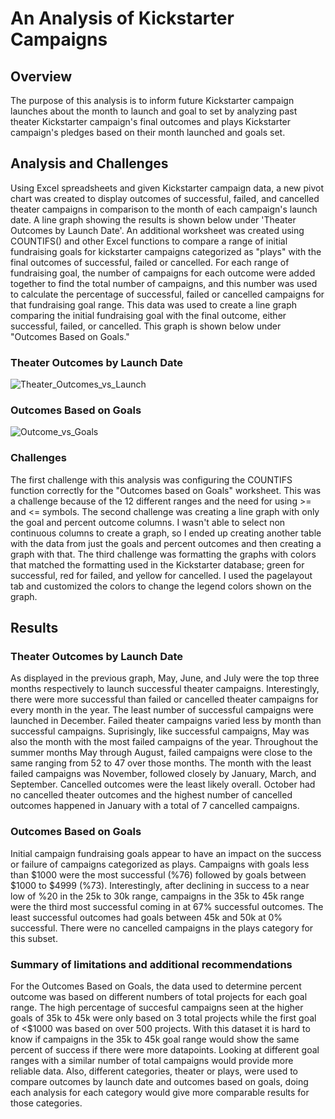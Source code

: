 # An Analysis of Kickstarter Campaigns

## Overview

The purpose of this analysis is to inform future Kickstarter campaign launches about the month to launch and goal to set by analyzing past theater Kickstarter campaign's final outcomes and plays Kickstarter campaign's pledges based on their month launched and goals set.


## Analysis and Challenges


Using Excel spreadsheets and given Kickstarter campaign data, a new pivot chart was created to display outcomes of successful, failed, and cancelled theater campaigns in 
comparison to the month of each campaign's launch date.  A line graph showing the results is shown below under 'Theater Outcomes by Launch Date'.  An additional worksheet was 
created using COUNTIFS() and other Excel functions to compare a range of initial fundraising goals for kickstarter campaigns categorized as "plays" 
with the final outcomes of successful, failed or cancelled. For each range of fundraising goal, the number of campaigns for each outcome were added together to find the total 
number of campaigns, and this number was used to calculate the percentage of successful, failed or cancelled campaigns for that fundraising goal range.  This data was used to 
create a line graph comparing the initial fundraising goal with the final outcome, either successful, failed, or cancelled.  This graph is shown below under "Outcomes Based on 
Goals."         


### Theater Outcomes by Launch Date


![Theater_Outcomes_vs_Launch](https://user-images.githubusercontent.com/78699521/111227930-99692b00-85a0-11eb-9e60-b4b98588960b.png)


### Outcomes Based on Goals


![Outcome_vs_Goals](https://user-images.githubusercontent.com/78699521/111227846-6de64080-85a0-11eb-908d-ff27f08d9011.png)


### Challenges


The first challenge with this analysis was configuring the COUNTIFS function correctly for the "Outcomes based on Goals" worksheet.  This was a challenge because of the 12 
different ranges and the need for using >= and <= symbols.  The second challenge was creating a line graph with only the goal and percent outcome columns.  I wasn't able to 
select non continuous columns to create a graph, so I ended up creating another table with the data from just the goals and percent outcomes and then creating a graph with 
that.  The third challenge was formatting the graphs with colors that matched the formatting used in the Kickstarter database; green for successful, red for failed, and yellow 
for cancelled.  I used the pagelayout tab and customized the colors to change the legend colors shown on the graph.


## Results


### Theater Outcomes by Launch Date


As displayed in the previous graph, May, June, and July were the top three months respectively to launch successful theater campaigns.  Interestingly, there were more 
successful than failed or cancelled theater campaigns for every month in the year.  The least number of successful campaigns were launched in December.  Failed theater 
campaigns varied less by month than successful campaigns.  Suprisingly, like successful campaigns, May was also the month with the most failed campaigns of the year. Throughout 
the summer months May through August, 
failed campaigns were close to the same ranging from 52 to 47 over those months.  The month with the least failed campaigns was November, followed closely by January, March, 
and September.  Cancelled outcomes were the least likely overall.  October had no cancelled theater outcomes and the highest number of cancelled outcomes happened in January 
with a total of  7 cancelled campaigns.


### Outcomes Based on Goals


Initial campaign fundraising goals appear to have an impact on the success or failure of campaigns categorized as plays.  Campaigns with goals less than $1000 were the most 
successful (%76) followed by goals between $1000 to $4999 (%73).  Interestingly, after declining in success to a near low of %20 in the 25k to 30k range, campaigns in the 35k 
to 45k range were the third most successful coming in at 67% successful outcomes.  The least successful outcomes had goals between 45k and 50k at 0% successful. There were no 
cancelled campaigns in the plays category for this subset.  


### Summary of limitations and additional recommendations


For the Outcomes Based on Goals, the data used to determine percent outcome was based on different numbers of total projects for each goal range.  The high percentage of 
succesful campaigns seen at the higher goals of 35k to 45k were only based on 3 total projects while the first goal of <$1000 was based on over 500 projects.  With this dataset 
it is hard to know if campaigns in the 35k to 45k goal range would show the same percent of success if there were more datapoints.  Looking at different goal ranges with a 
similar number of total campaigns would provide more reliable data.  Also, different categories, theater or plays, were used to compare outcomes by launch date and outcomes 
based on goals, doing each analysis for each category would give more comparable results for those categories.  
